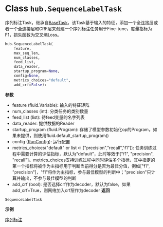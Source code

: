 # Class `hub.SequenceLabelTask`
序列标注Task，继承自[BaseTask]()，该Task基于输入的特征，添加一个全连接层或者一个全连接层和CRF层来创建一个序列标注任务用于Fine-tune，度量指标为F1，损失函数为交叉熵Loss。
```python
hub.SequenceLabelTask(
    feature,
    max_seq_len,
    num_classes,
    feed_list,
    data_reader,
    startup_program=None,
    config=None,
    metrics_choices="default",
    add_crf=False):
```

**参数**
* feature (fluid.Variable): 输入的特征矩阵
* num_classes (int): 分类任务的类别数量
* feed_list (list): 待feed变量的名字列表
* data_reader: 提供数据的Reader
* startup_program (fluid.Program): 存储了模型参数初始化op的Program，如果未提供，则使用fluid.default_startup_program()
* config ([RunConfig]()): 运行配置
* metrics_choices("default" or list ⊂ ["precision","recall","f1"]): 任务训练过程中需要计算的评估指标，默认为“default”，此时等效于["f1", "precision", "recall"]。metrics_choices支持训练过程中同时评估多个指标，其中指定的第一个指标将被作为主指标用于判断当前得分是否为最佳分值，例如["f1", "precision"]，"f1"将作为主指标，参与最佳模型的判断中；"precision"只计算并输出，不参与最佳模型的判断
* add_crf (bool): 是否选择crf作为decoder，默认为false，如果add_crf=True，则网络加入crf层作为decoder
**返回**

`SequenceLabelTask`

**示例**

[序列标注](https://github.com/PaddlePaddle/PaddleHub/blob/release/v1.4/demo/sequence_labeling/sequence_label.py)
